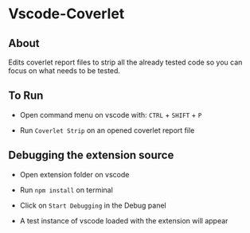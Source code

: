 # Vscode-Coverlet

## About

Edits coverlet report files to strip all the already tested code so you can focus on what needs to be tested.

## To Run

- Open command menu on vscode with: `CTRL` + `SHIFT` + `P`

- Run `Coverlet Strip` on an opened coverlet report file

## Debugging the extension source

- Open extension folder on vscode

- Run `npm install` on terminal

- Click on `Start Debugging` in the Debug panel

- A test instance of vscode loaded with the extension will appear